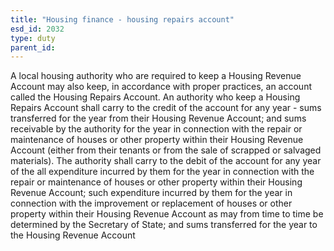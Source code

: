 ```yaml
---
title: "Housing finance - housing repairs account"
esd_id: 2032
type: duty
parent_id:  
---
```


A local housing authority who are required to keep a Housing Revenue Account may also keep, in accordance with proper practices, an account called the Housing Repairs Account.  An authority who keep a Housing Repairs Account shall carry to the credit of the account for any year - sums transferred for the year from their Housing Revenue Account; and sums receivable by the authority for the year in connection with the repair or maintenance of houses or other property within their Housing Revenue Account (either from their tenants or from the sale of scrapped or salvaged materials).  The authority shall carry to the debit of the account for any year of the all expenditure incurred by them for the year in connection with the repair or maintenance of houses or other property within their Housing Revenue Account; such expenditure incurred by them for the year in connection with the improvement or replacement of houses or other property within their Housing Revenue Account as may from time to time be determined by the Secretary of State; and sums transferred for the year to the Housing Revenue Account 

